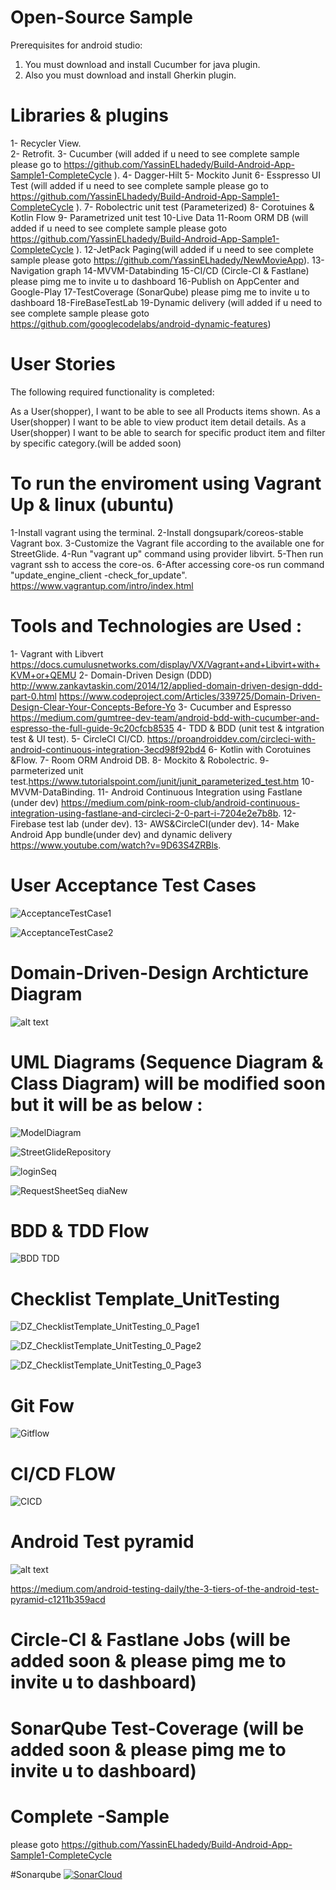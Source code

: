 # Open-Source Sample
Prerequisites for android studio: 
1. You must download and install Cucumber for java plugin.
2. Also you must download and install Gherkin plugin.

# Libraries & plugins 
1- Recycler View.\
2- Retrofit.
3- Cucumber (will added if u need to see complete sample please go to https://github.com/YassinELhadedy/Build-Android-App-Sample1-CompleteCycle ).
4- Dagger-Hilt
5- Mockito Junit
6- Esspresso UI Test (will added if u need to see complete sample please go to https://github.com/YassinELhadedy/Build-Android-App-Sample1-CompleteCycle ).
7- Robolectric unit test (Parameterized)
8- Corotuines & Kotlin Flow 
9- Parametrized unit test
10-Live Data
11-Room ORM DB (will added if u need to see complete sample please goto https://github.com/YassinELhadedy/Build-Android-App-Sample1-CompleteCycle ).
12-JetPack Paging(will added if u need to see complete sample please goto https://github.com/YassinELhadedy/NewMovieApp).
13-Navigation graph
14-MVVM-Databinding
15-CI/CD (Circle-CI & Fastlane) please pimg me to invite u to dashboard
16-Publish on AppCenter and Google-Play
17-TestCoverage (SonarQube) please pimg me to invite u to dashboard
18-FireBaseTestLab
19-Dynamic delivery (will added if u need to see complete sample please goto  https://github.com/googlecodelabs/android-dynamic-features)

# User Stories
The following required functionality is completed:

As a User(shopper), I want to be able to see all Products items shown.
As a User(shopper) I want to be able to view product item detail details.
As a User(shopper) I want to be able to search for specific product item and filter by specific category.(will be added soon)

 
# To run the enviroment using Vagrant Up & linux (ubuntu)

1-Install vagrant using the terminal.
2-Install dongsupark/coreos-stable Vagrant box.
3-Customize the Vagrant file according to the available one for StreetGlide.
4-Run "vagrant up" command using provider libvirt.
5-Then run vagrant ssh to access the core-os.
6-After accessing core-os run command "update_engine_client -check_for_update".
https://www.vagrantup.com/intro/index.html

# Tools and Technologies are Used :
1- Vagrant with Libvert https://docs.cumulusnetworks.com/display/VX/Vagrant+and+Libvirt+with+KVM+or+QEMU 
2- Domain-Driven Design (DDD) http://www.zankavtaskin.com/2014/12/applied-domain-driven-design-ddd-part-0.html https://www.codeproject.com/Articles/339725/Domain-Driven-Design-Clear-Your-Concepts-Before-Yo
3- Cucumber and Espresso https://medium.com/gumtree-dev-team/android-bdd-with-cucumber-and-espresso-the-full-guide-9c20cfcb8535
4- TDD & BDD (unit test & intgration test & UI test).
5- CircleCI CI/CD. https://proandroiddev.com/circleci-with-android-continuous-integration-3ecd98f92bd4 
6- Kotlin with Corotuines &Flow.
7- Room ORM Android DB. 
8- Mockito & Robolectric.
9- parmeterized unit test.https://www.tutorialspoint.com/junit/junit_parameterized_test.htm
10- MVVM-DataBinding.
11- Android Continuous Integration using Fastlane (under dev) https://medium.com/pink-room-club/android-continuous-integration-using-fastlane-and-circleci-2-0-part-i-7204e2e7b8b.
12- Firebase test lab (under dev).
13- AWS&CircleCI(under dev).
14- Make Android App bundle(under dev) and dynamic delivery https://www.youtube.com/watch?v=9D63S4ZRBls.


# User Acceptance Test Cases 
![AcceptanceTestCase1](https://user-images.githubusercontent.com/15185524/60012311-ed6d0700-967b-11e9-8f30-2f4c250017c7.PNG)

![AcceptanceTestCase2](https://user-images.githubusercontent.com/15185524/60012458-489ef980-967c-11e9-8fd8-38a341f0d600.PNG)


# Domain-Driven-Design Archticture Diagram
 ![alt text](http://1.bp.blogspot.com/-f9QYYWLc1Uk/UoKzpDHYkkI/AAAAAAAACA4/OD1bq9MLYFY/s1600/DDD_png_pure.png)

 
 
# UML Diagrams (Sequence Diagram & Class Diagram) will be modified soon but it will be as below :
![ModelDiagram](https://user-images.githubusercontent.com/15185524/60013139-feb71300-967d-11e9-959c-2689ce276207.png)


![StreetGlideRepository](https://user-images.githubusercontent.com/15185524/60013243-42aa1800-967e-11e9-8f32-6774384c7d70.png)


![loginSeq](https://user-images.githubusercontent.com/15185524/60013055-c7e0fd00-967d-11e9-99bb-8876bc9bca7d.png)


![RequestSheetSeq diaNew](https://user-images.githubusercontent.com/15185524/60013190-1f7f6880-967e-11e9-9931-5748a426f9c9.png)


# BDD & TDD Flow  
![BDD TDD](https://user-images.githubusercontent.com/15185524/60012542-813ed300-967c-11e9-9883-9359e7d0efbc.png)


# Checklist Template_UnitTesting

![DZ_ChecklistTemplate_UnitTesting_0_Page1](https://user-images.githubusercontent.com/15185524/60012698-eabee180-967c-11e9-955c-aa356d6960ec.png)


![DZ_ChecklistTemplate_UnitTesting_0_Page2](https://user-images.githubusercontent.com/15185524/60012772-1e017080-967d-11e9-95e6-623ac2450042.png)


![DZ_ChecklistTemplate_UnitTesting_0_Page3](https://user-images.githubusercontent.com/15185524/60012883-5a34d100-967d-11e9-8bca-8d1ca1b4d5ef.png)



# Git Fow 
![Gitflow](https://user-images.githubusercontent.com/15185524/60012960-8b150600-967d-11e9-9b41-fe7f1c51fe9a.png)

# CI/CD FLOW 
![CICD](https://user-images.githubusercontent.com/15185524/60012620-b77c5280-967c-11e9-8a3f-721e7265f82b.png)


# Android Test pyramid 

![alt text](https://cdn-images-1.medium.com/max/1563/1*6M7_pT_2HJR-o-AXgkHU0g.jpeg)

https://medium.com/android-testing-daily/the-3-tiers-of-the-android-test-pyramid-c1211b359acd

# Circle-CI & Fastlane Jobs (will be added soon &  please pimg me to invite u to dashboard)

# SonarQube Test-Coverage (will be added soon & please pimg me to invite u to dashboard)

# Complete -Sample 
 please goto  https://github.com/YassinELhadedy/Build-Android-App-Sample1-CompleteCycle

#Sonarqube
[![SonarCloud](https://sonarcloud.io/images/project_badges/sonarcloud-white.svg)](https://sonarcloud.io/dashboard?id=YassinELhadedy_EcommerceProductApp)
